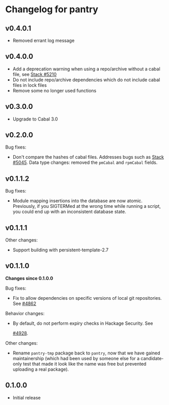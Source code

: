 # Changelog for pantry

## v0.4.0.1

* Removed errant log message

## v0.4.0.0

* Add a deprecation warning when using a repo/archive without a cabal file, see [Stack #5210](https://github.com/commercialhaskell/stack/issues/5210)
* Do not include repo/archive dependencies which do not include cabal files in lock files
* Remove some no longer used functions

## v0.3.0.0

* Upgrade to Cabal 3.0

## v0.2.0.0

Bug fixes:

* Don't compare the hashes of cabal files.
  Addresses bugs such as [Stack
  #5045](https://github.com/commercialhaskell/stack/issues/5045).
  Data type changes: removed the `pmCabal` and `rpmCabal` fields.

## v0.1.1.2

Bug fixes:

* Module mapping insertions into the database are now atomic. Previously, if
  you SIGTERMed at the wrong time while running a script, you could end up with
  an inconsistent database state.

## v0.1.1.1

Other changes:

* Support building with persistent-template-2.7


## v0.1.1.0

**Changes since 0.1.0.0**

Bug fixes:

* Fix to allow dependencies on specific versions of local git repositories. See
  [#4862](https://github.com/commercialhaskell/stack/pull/4862)

Behavior changes:

* By default, do not perform expiry checks in Hackage Security. See

  [#4928](https://github.com/commercialhaskell/stack/issues/4928).

Other changes:

* Rename `pantry-tmp` package back to `pantry`, now that we have gained
  maintainership (which had been used by someone else for a candidate-only test
  that made it look like the name was free but prevented uploading a real
  package).


## 0.1.0.0

* Initial release
